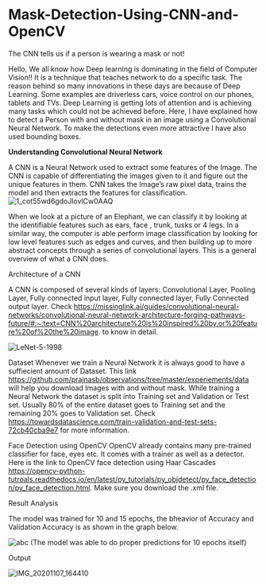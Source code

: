 # Mask-Detection-Using-CNN-and-OpenCV
The CNN tells us if a person is wearing  a mask or not!


Hello, 
We all know how Deep learning is dominating in the field of Computer Vision!! It is a technique that teaches network to do a specific task. The reason behind so many innovations in these days are because of Deep Learning. Some examples are  driverless cars, voice control on our phones, tablets and TVs. Deep Learning is getting lots of attention and is achieving many tasks which could not be achieved before. 
Here, I have explained how to detect a Person with and without mask in an image using a Convolutional Neural Network. To make the detections even more attractive I have also used bounding boxes. 

**Understanding Convolutional Neural Network**

A CNN is a Neural Network used to extract some features of the Image. The CNN is capable of differentiating the images given to it and figure out the unique features in them. CNN takes the Image’s raw pixel data, trains the model and then extracts the features for classification. 
![1_cot55wd6gdoJlovlCw0AAQ](https://user-images.githubusercontent.com/63425115/98447050-3ebb5080-2122-11eb-8ebf-15d1bd8f8958.png)

When we look at a picture of an Elephant, we can classify it by looking at the identifiable features such as ears, face , trunk, tusks or 4 legs. In a similar way, the computer is able perform image classification by looking for low level features such as edges and curves, and then building up to more abstract concepts through a series of convolutional layers. This is a general overview of what a CNN does. 



Architecture of a CNN

A CNN is composed of several kinds of layers: Convolutional Layer, Pooling Layer, Fully connected input layer, Fully connected layer, Fully Connected output layer. Check https://missinglink.ai/guides/convolutional-neural-networks/convolutional-neural-network-architecture-forging-pathways-future/#:~:text=CNN%20architecture%20is%20inspired%20by,or%20feature%20of%20the%20image.  to know in detail.

![LeNet-5-1998](https://user-images.githubusercontent.com/63425115/98447108-95c12580-2122-11eb-8772-342bda44b4d6.png)

Dataset
Whenever we train a Neural Network it is always good to have a suffiecient amount of Dataset. This link https://github.com/prajnasb/observations/tree/master/experiements/data will help you download Images with and without mask.
While training a Neural Network the dataset is split into Training set and Validation or Test set. Usually 80% of the entire dataset goes to Training set and the remaining 20% goes to Validation set. Check https://towardsdatascience.com/train-validation-and-test-sets-72cb40cba9e7 for more information.


Face Detection using OpenCV
OpenCV already contains many pre-trained classifier for face, eyes etc. It comes with a trainer as well as a detector. Here is the link to OpenCV face detection using Haar Cascades https://opencv-python-tutroals.readthedocs.io/en/latest/py_tutorials/py_objdetect/py_face_detection/py_face_detection.html. Make sure you download the .xml file.


Result Analysis

The model was trained for 10 and 15 epochs, the bheavior of Accuracy and Validation Accuracy is as shown in the graph below.

![abc](https://user-images.githubusercontent.com/63425115/98447193-2861c480-2123-11eb-9dd5-61599a48edb5.JPG)
(The model was able to do proper predictions for 10 epochs itself)


Output 

![IMG_20201107_164410](https://user-images.githubusercontent.com/63425115/98447233-6eb72380-2123-11eb-8a95-48590c158535.jpg)





